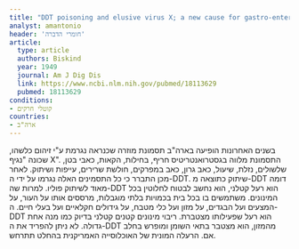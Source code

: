 ```yaml
---
title: "DDT poisoning and elusive virus X; a new cause for gastro-enteritis"
analyst: amantonio
header: 'חומרי הדברה'
article:
  type: article
  authors: Biskind
  year: 1949
  journal: Am J Dig Dis
  link: https://www.ncbi.nlm.nih.gov/pubmed/18113629
  pubmed: 18113629
conditions:
- קוטלי חרקים
countries:
- ארה"ב
---
```


בשנים האחרונות הופיעה בארה"ב תסמונת מוזרה שכנראה נגרמת ע"י זיהום כלשהו, שכונה "נגיף X".
התסמונת מלווה בגסטרואנטריטיס חריף, בחילות, הקאות, כאבי בטן, שלשולים, נזלת, שיעול, כאב גרון, כאב במפרקים, חולשת שרירים, עייפות ושיתוק. לאחר מכן התברר כי כל התסמינים האלה נגרמו על ידי ה-DDT. שיתוק כתוצאה מ-DDT דומה מאוד לשיתוק פוליו.
למרות שה-DDT הוא רעל קטלני, הוא נחשב לבטוח לחלוטין בכל המינונים. משתמשים בו בכל בית בכמויות בלתי מוגבלות, מרססים אותו על העור, על המצעים ועל הבגדים, על מזון ועל כלי מטבח, על גידולים חקלאיים ועל בעלי חיים. ה-DDT הוא רעל שפעילותו מצטברת. ריבוי מינונים קטנים קטלני בדיוק כמו מנה אחת גדולה. לא ניתן להפריד את ה-DDT מהמזון, הוא מצטבר בתאי השומן ומופרש בחלב אם. הרעלה המונית של האוכלוסייה האמריקנית בהחלט תתרחש.
